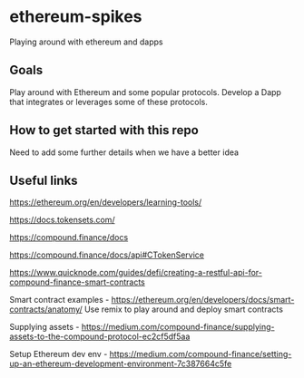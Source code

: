 # ethereum-spikes
Playing around with ethereum and dapps

## Goals
Play around with Ethereum and some popular protocols. Develop a Dapp that integrates or leverages some of these protocols.

## How to get started with this repo
Need to add some further details when we have a better idea

## Useful links
https://ethereum.org/en/developers/learning-tools/

https://docs.tokensets.com/

https://compound.finance/docs

https://compound.finance/docs/api#CTokenService

https://www.quicknode.com/guides/defi/creating-a-restful-api-for-compound-finance-smart-contracts

Smart contract examples - https://ethereum.org/en/developers/docs/smart-contracts/anatomy/
Use remix to play around and deploy smart contracts

Supplying assets - https://medium.com/compound-finance/supplying-assets-to-the-compound-protocol-ec2cf5df5aa

Setup Ethereum dev env - https://medium.com/compound-finance/setting-up-an-ethereum-development-environment-7c387664c5fe
